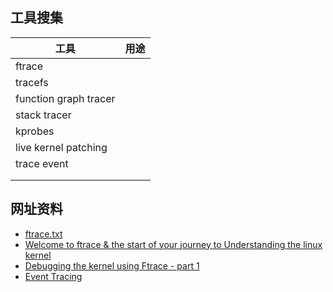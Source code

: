 ## 工具搜集

| 工具                  | 用途 |
| --------------------- | ---- |
| ftrace                |      |
| tracefs               |      |
| function graph tracer |      |
| stack tracer          |      |
| kprobes               |      |
| live kernel patching  |      |
| trace event           |      |
|                       |      |
|                       |      |







## 网址资料

* [ftrace.txt](https://www.kernel.org/doc/Documentation/trace/ftrace.txt)
* [Welcome to ftrace & the start of your journey to Understanding the linux kernel](https://blogs.vmware.com/opensource/2019/11/12/ftrace-linux-kernel/)
* [Debugging the kernel using Ftrace - part 1](https://lwn.net/Articles/365835/)
* [Event Tracing](https://www.kernel.org/doc/html/v4.18/trace/events.html)
